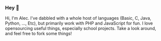 ### Hey 👋

Hi, I'm Alec. I've dabbled with a whole host of languages (Basic, C, Java, Python, ..., Etc), but primarily work with PHP and JavaScript for fun. I love opensourcing useful things, especially school projects. Take a look around, and feel free to fork some things!
